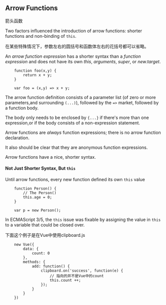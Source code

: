 ## Arrow Functions

箭头函数

Two factors influenced the introduction of arrow functions: shorter functions and non-binding of `this`.

在某些特殊情况下，参数左右的圆括号和函数体左右的花括号都可以省略。

An *arrow function expression* has a shorter syntax than a *function expression* and does not have its own *this*, *arguments*, *super*, or *new.target*.

        function foo(x,y) {
            return x + y;
        }
    
        var foo = (x,y) => x + y;
    
The arrow function definition consists of a parameter list (of zero or more parameters,and surrounding `(...)`), followed by the `=>` market, followed by a function body.

The body only needs to be enclosed by `{...}` if there's more than one expression,or if the body consists of a non-expression statement.

Arrow functions are *always* function expressions; there is no arrow function declaration.

It also should be clear that they are anonymous function expressions.

Arrow functions have a nice, shorter syntax.

#### Not Just Shorter Syntax, But `this`

Until arrow functions, every new function defined its own `this` value

        function Person() {
            // The Person()
            this.age = 0;
        }
        
        var p = new Person();
        
In ECMAScript 3/5, the `this` issue was fixable by assigning the value in `this` to a variable that could be closed over.

下面这个例子是在Vue中使用clipboard.js

        new Vue({
            data: {
                count: 0
            },
            methods: {
                add: function() {
                    clipboard.on('success', function(e) {
                        // 指向的并不是Vue中的count
                        this.count ++;
                    });
                }
            }
        })